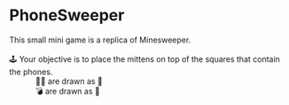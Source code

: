 # PhoneSweeper
This small mini game is a replica of Minesweeper. <br/>
<br/>
🕹️ Your objective is to place the mittens on top of the squares that contain the phones. <br/>
&nbsp; &nbsp; &nbsp; &nbsp; &nbsp; &nbsp; 🏴‍☠️ are drawn as 🧤 <br/>
&nbsp; &nbsp; &nbsp; &nbsp; &nbsp; &nbsp; 💣 are drawn as 📱<br/>




